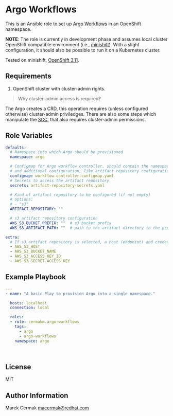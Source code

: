 Argo Workflows
=========

This is an Ansible role to set up [Argo Workflows](https://argoproj.github.io/argo/) in an OpenShift namespace.

**NOTE**: The role is currently in development phase and assumes local cluster OpenShift compatible environment (i.e., [minishift](https://www.okd.io/minishift/)). With a slight configuration, it should also be possible to run it on a Kubernetes cluster.

Tested on minishift, [OpenShift 3.11](https://docs.openshift.com/container-platform/3.11/welcome/index.html). 

Requirements
------------

1) OpenShift cluster with cluster-admin rights.

> Why cluster-admin access is required?

The Argo creates a CRD, this operation requires (unless configured otherwise) cluster-admin priviledges. There are also some steps which manipulate the [SCC](https://docs.openshift.com/container-platform/3.11/admin_guide/manage_scc.html), that also requires cluster-admin permissions.

Role Variables
--------------

```yaml
defaults:
  # Namespace into which Argo should be provisioned
  namespace: argo

  # Configmap for Argo workflow controller, should contain the namespace
  # and additional configuration, like artifact repository configuration
  configmap: workflow-controller-configmap.yaml
  # Secrets to access the artifact repository
  secrets: artifact-repository-secrets.yaml

  # Kind of artifact repository to be configured (if not empty)
  # options:
  # - "s3"
  ARTIFACT_REPOSITORY: ""

  # s3 artifact repository configuration
  AWS_S3_BUCKET_PREFIX: ""  # s3 bucket prefix
  AWS_S3_ARTIFACT_PATH: ""  # path to the artifact directory in the prefix
```

```yaml
extra:
  # If s3 artifact repository is selected, a host (endpoint) and credentials are  required
  - AWS_S3_HOST
  - AWS_S3_BUCKET_NAME
  - AWS_S3_ACCESS_KEY_ID
  - AWS_S3_SECRET_ACCESS_KEY
```

Example Playbook
----------------

```yaml
---
- name: "A basic Play to provision Argo into a single namespace."

  hosts: localhost
  connection: local

  roles:
  - role: cermakm.argo-workflows
    tags:
      - argo
      - argo-workflows
    namespace: argo
```

<br>

License
-------

MIT

Author Information
------------------

Marek Cermak <macermak@redhat.com>